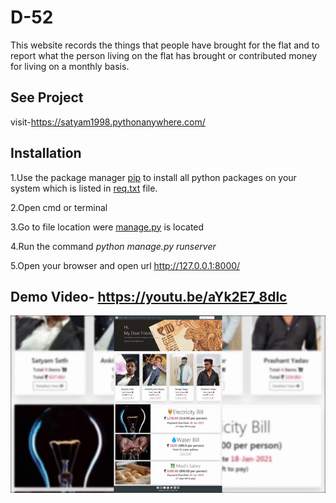 # D-52 

This website records the things that people have brought for the flat and to report what the person living on the flat has brought or contributed money for living on a monthly basis.

## See Project

visit-https://satyam1998.pythonanywhere.com/

## Installation

1.Use the package manager [pip](https://pip.pypa.io/en/stable/) to install all python packages on your system which is listed in [req.txt](https://github.com/satyam-seth/D-52/blob/master/req.txt) file.

2.Open cmd or terminal

3.Go to file location were [manage.py](https://github.com/satyam-seth/D-52/blob/master/account/manage.py) is located

4.Run the command *python manage.py runserver*

5.Open your browser and open url http://127.0.0.1:8000/


## Demo Video- https://youtu.be/aYk2E7_8dlc

![Demo GIF](https://github.com/satyam-seth/D-52/blob/master/demo.gif)
